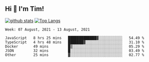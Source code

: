 ## Hi 👋 I'm Tim!
  
  [![github stats](https://github-readme-stats.vercel.app/api?username=thostetler&theme=dracula&count_private=true&show_icons=true)](https://github.com/thostetler/github-readme-stats)
  [![Top Langs](https://github-readme-stats.vercel.app/api/top-langs/?username=thostetler&layout=compact&count_private=true&theme=dracula&show_icons=true)](https://github.com/thostetler/github-readme-stats)
 
<!--START_SECTION:waka-->
```text
Week: 07 August, 2021 - 13 August, 2021

JavaScript   8 hrs 25 mins   █████████████▓░░░░░░░░░░░   54.49 % 
TypeScript   4 hrs 48 mins   ███████▓░░░░░░░░░░░░░░░░░   31.10 % 
Docker       49 mins         █▒░░░░░░░░░░░░░░░░░░░░░░░   05.29 % 
JSON         32 mins         █░░░░░░░░░░░░░░░░░░░░░░░░   03.49 % 
Other        25 mins         ▓░░░░░░░░░░░░░░░░░░░░░░░░   02.77 % 
```
<!--END_SECTION:waka-->
